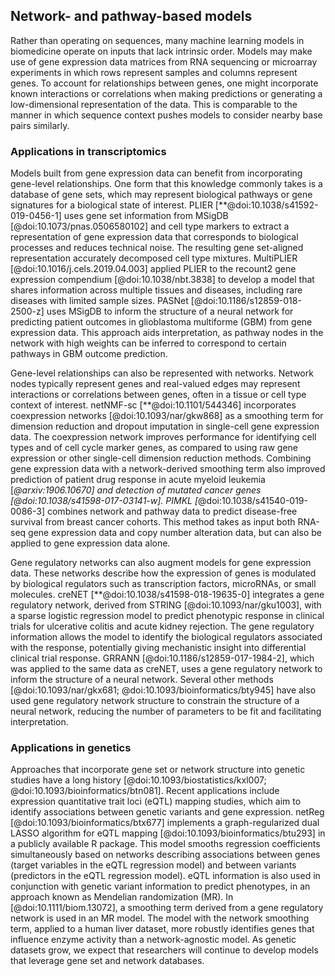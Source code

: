 ## Network- and pathway-based models

Rather than operating on sequences, many machine learning models in biomedicine operate on inputs that lack intrinsic order.
Models may make use of gene expression data matrices from RNA sequencing or microarray experiments in which rows represent samples and columns represent genes.
To account for relationships between genes, one might incorporate known interactions or correlations when making predictions or generating a low-dimensional representation of the data.
This is comparable to the manner in which sequence context pushes models to consider nearby base pairs similarly.

### Applications in transcriptomics

Models built from gene expression data can benefit from incorporating gene-level relationships.
One form that this knowledge commonly takes is a database of gene sets, which may represent biological pathways or gene signatures for a biological state of interest.
PLIER [**@doi:10.1038/s41592-019-0456-1] uses gene set information from MSigDB [@doi:10.1073/pnas.0506580102] and cell type markers to extract a representation of gene expression data that corresponds to biological processes and reduces technical noise.
The resulting gene set-aligned representation accurately decomposed cell type mixtures.
MultiPLIER [@doi:10.1016/j.cels.2019.04.003] applied PLIER to the recount2 gene expression compendium [@doi:10.1038/nbt.3838] to develop a model that shares information across multiple tissues and diseases, including rare diseases with limited sample sizes.
PASNet [@doi:10.1186/s12859-018-2500-z] uses MSigDB to inform the structure of a neural network for predicting patient outcomes in glioblastoma multiforme (GBM) from gene expression data.
This approach aids interpretation, as pathway nodes in the network with high weights can be inferred to correspond to certain pathways in GBM outcome prediction.

Gene-level relationships can also be represented with networks.
Network nodes typically represent genes and real-valued edges may represent interactions or correlations between genes, often in a tissue or cell type context of interest.
netNMF-sc [**@doi:10.1101/544346] incorporates coexpression networks [@doi:10.1093/nar/gkw868] as a smoothing term for dimension reduction and dropout imputation in single-cell gene expression data.
The coexpression network improves performance for identifying cell types and of cell cycle marker genes, as compared to using raw gene expression or other single-cell dimension reduction methods.
Combining gene expression data with a network-derived smoothing term also improved prediction of patient drug response in acute myeloid leukemia [*@arxiv:1906.10670] and detection of mutated cancer genes [@doi:10.1038/s41598-017-03141-w].
PIMKL [*@doi:10.1038/s41540-019-0086-3] combines network and pathway data to predict disease-free survival from breast cancer cohorts.
This method takes as input both RNA-seq gene expression data and copy number alteration data, but can also be applied to gene expression data alone.

Gene regulatory networks can also augment models for gene expression data.
These networks describe how the expression of genes is modulated by biological regulators such as transcription factors, microRNAs, or small molecules.
creNET [**@doi:10.1038/s41598-018-19635-0] integrates a gene regulatory network, derived from STRING [@doi:10.1093/nar/gku1003], with a sparse logistic regression model to predict phenotypic response in clinical trials for ulcerative colitis and acute kidney rejection.
The gene regulatory information allows the model to identify the biological regulators associated with the response, potentially giving mechanistic insight into differential clinical trial response.
GRRANN [@doi:10.1186/s12859-017-1984-2], which was applied to the same data as creNET, uses a gene regulatory network to inform the structure of a neural network.
Several other methods [@doi:10.1093/nar/gkx681; @doi:10.1093/bioinformatics/bty945] have also used gene regulatory network structure to constrain the structure of a neural network, reducing the number of parameters to be fit and facilitating interpretation.

### Applications in genetics

Approaches that incorporate gene set or network structure into genetic studies have a long history [@doi:10.1093/biostatistics/kxl007; @doi:10.1093/bioinformatics/btn081].
Recent applications include expression quantitative trait loci (eQTL) mapping studies, which aim to identify associations between genetic variants and gene expression.
netReg [@doi:10.1093/bioinformatics/btx677] implements a graph-regularized dual LASSO algorithm for eQTL mapping [@doi:10.1093/bioinformatics/btu293] in a publicly available R package.
This model smooths regression coefficients simultaneously based on networks describing associations between genes (target variables in the eQTL regression model) and between variants (predictors in the eQTL regression model).
eQTL information is also used in conjunction with genetic variant information to predict phenotypes, in an approach known as Mendelian randomization (MR).
In [@doi:10.1111/biom.13072], a smoothing term derived from a gene regulatory network is used in an MR model.
The model with the network smoothing term, applied to a human liver dataset, more robustly identifies genes that influence enzyme activity than a network-agnostic model.
As genetic datasets grow, we expect that researchers will continue to develop models that leverage gene set and network databases.
